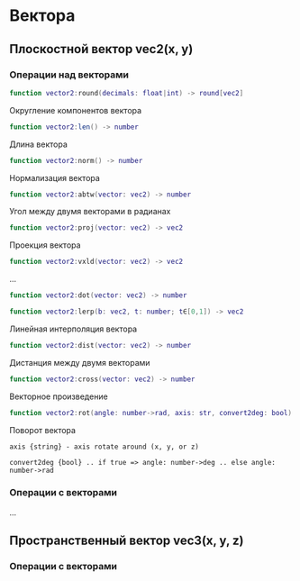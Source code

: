 # Вектора
## Плоскостной вектор vec2(x, y) 
### Операции над векторами


```lua
function vector2:round(decimals: float|int) -> round[vec2]
```
Округление компонентов вектора
```lua
function vector2:len() -> number
```
Длина вектора

```lua
function vector2:norm() -> number
```
Нормализация вектора

```lua
function vector2:abtw(vector: vec2) -> number
```
Угол между двумя векторами в радианах


```lua
function vector2:proj(vector: vec2) -> vec2
```
Проекция вектора

```lua
function vector2:vxld(vector: vec2) -> vec2
```
...

```lua
function vector2:dot(vector: vec2) -> number
```


```lua
function vector2:lerp(b: vec2, t: number; t∈[0,1]) -> vec2
```
Линейная интерполяция вектора

```lua
function vector2:dist(vector: vec2) -> number
```
Дистанция между двумя векторами

```lua
function vector2:cross(vector: vec2) -> number
```
Векторное произведение

```lua
function vector2:rot(angle: number->rad, axis: str, convert2deg: bool) -> vec2
```
Поворот вектора

`axis {string} - axis rotate around (x, y, or z)`

`convert2deg {bool} .. if true => angle: number->deg .. else angle: number->rad`

### Операции с векторами

...

## Пространственный вектор vec3(x, y, z) 
### Операции с векторами


